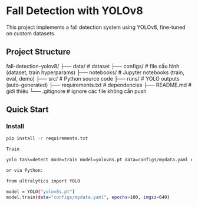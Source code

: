 # Fall Detection with YOLOv8

This project implements a fall detection system using YOLOv8, fine-tuned on custom datasets.

## Project Structure

fall-detection-yolov8/
├── data/ # dataset 
├── configs/ # file cấu hình (dataset, train hyperparams)
├── notebooks/ # Jupyter notebooks (train, eval, demo)
├── src/ # Python source code
├── runs/ # YOLO outputs (auto-generated)
├── requirements.txt # dependencies
├── README.md # giới thiệu
└── .gitignore # ignore các file không cần push


## Quick Start

### Install
```bash
pip install -r requirements.txt

Train

yolo task=detect mode=train model=yolov8s.pt data=configs/mydata.yaml epochs=100 imgsz=640

or via Python:

from ultralytics import YOLO

model = YOLO("yolov8s.pt")
model.train(data="configs/mydata.yaml", epochs=100, imgsz=640)